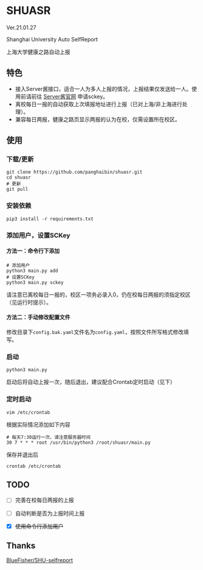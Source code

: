 # SHUASR
Ver.21.01.27

Shanghai University Auto SelfReport

上海大学健康之路自动上报

## 特色
- 接入Server酱接口，适合一人为多人上报的情况，上报结果仅发送给一人。使用前请前往 [Server酱官网](http://sc.ftqq.com/3.version) 申请sckey。
- 离校每日一报的自动获取上次填报地址进行上报（已对上海/非上海进行处理）。
- 兼容每日两报，健康之路页显示两报的认为在校，仅需设置所在校区。

## 使用
### 下载/更新
```shell
git clone https://github.com/panghaibin/shuasr.git
cd shuasr
# 更新
git pull
```

### 安装依赖
```shell
pip3 install -r requirements.txt
```

### 添加用户，设置SCKey

#### 方法一：命令行下添加
```shell
# 添加用户
python3 main.py add
# 设置SCKey
python3 main.py sckey
```

请注意已离校每日一报的，校区一项务必录入0，仍在校每日两报的须指定校区（见运行时提示）。

#### 方法二：手动修改配置文件 
修改目录下`config.bak.yaml`文件名为`config.yaml`，按照文件所写格式修改填写。

### 启动
```shell
python3 main.py
```

启动后将自动上报一次，随后退出，建议配合Crontab定时启动（见下）

### 定时启动
```shell
vim /etc/crontab
```
根据实际情况添加如下内容
```
# 每天7:30运行一次，请注意服务器时间
30 7 * * * root /usr/bin/python3 /root/shuasr/main.py
```

保存并退出后

```shell
crontab /etc/crontab
```

## TODO

- [ ] 完善在校每日两报的上报

- [ ] 自动判断是否为上报时间上报

- [x] ~~使用命令行添加用户~~

## Thanks
[BlueFisher/SHU-selfreport](https://github.com/BlueFisher/SHU-selfreport)
